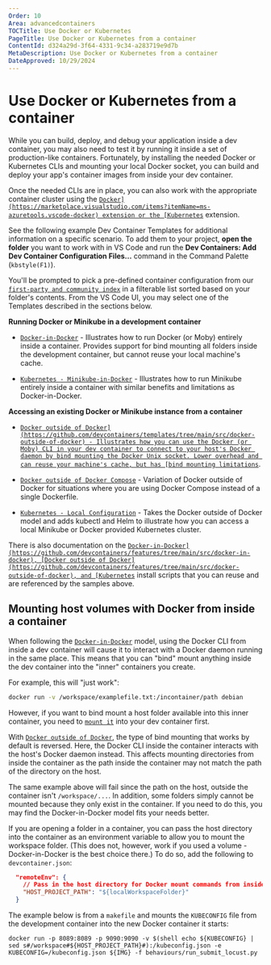 ```yaml
---
Order: 10
Area: advancedcontainers
TOCTitle: Use Docker or Kubernetes
PageTitle: Use Docker or Kubernetes from a container
ContentId: d324a29d-3f64-4331-9c34-a283719e9d7b
MetaDescription: Use Docker or Kubernetes from a container
DateApproved: 10/29/2024
---
```

# Use Docker or Kubernetes from a container

While you can build, deploy, and debug your application inside a dev container, you may also need to test it by running it inside a set of production-like containers. Fortunately, by installing the needed Docker or Kubernetes CLIs and mounting your local Docker socket, you can build and deploy your app's container images from inside your dev container.

Once the needed CLIs are in place, you can also work with the appropriate container cluster using the [`Docker](https://marketplace.visualstudio.com/items?itemName=ms-azuretools.vscode-docker) extension or the [Kubernetes`](https://marketplace.visualstudio.com/items?itemName=ms-kubernetes-tools.vscode-kubernetes-tools) extension.

See the following example Dev Container Templates for additional information on a specific scenario. To add them to your project, **open the folder** you want to work with in VS Code and run the **Dev Containers: Add Dev Container Configuration Files...** command in the Command Palette (`kbstyle(F1)`).

You'll be prompted to pick a pre-defined container configuration from our [`first-party and community index`](https://containers.dev/templates) in a filterable list sorted based on your folder's contents. From the VS Code UI, you may select one of the Templates described in the sections below.

**Running Docker or Minikube in a development container**

* [`Docker-in-Docker`](https://github.com/devcontainers/templates/tree/main/src/docker-in-docker) - Illustrates how to run Docker (or Moby) entirely inside a container. Provides support for bind mounting all folders inside the development container, but cannot reuse your local machine's cache.

* [`Kubernetes - Minikube-in-Docker`](https://github.com/devcontainers/templates/tree/main/src/kubernetes-helm-minikube) - Illustrates how to run Minikube entirely inside a container with similar benefits and limitations as Docker-in-Docker.

**Accessing an existing Docker or Minikube instance from a container**

* [`Docker outside of Docker](https://github.com/devcontainers/templates/tree/main/src/docker-outside-of-docker) - Illustrates how you can use the Docker (or Moby) CLI in your dev container to connect to your host's Docker daemon by bind mounting the Docker Unix socket. Lower overhead and can reuse your machine's cache, but has [bind mounting limitations`](#mounting-host-volumes-with-docker-from-inside-a-container).

* [`Docker outside of Docker Compose`](https://github.com/devcontainers/templates/tree/main/src/docker-outside-of-docker-compose) - Variation of Docker outside of Docker for situations where you are using Docker Compose instead of a single Dockerfile.

* [`Kubernetes - Local Configuration`](https://github.com/devcontainers/templates/tree/main/src/kubernetes-helm) - Takes the Docker outside of Docker model and adds kubectl and Helm to illustrate how you can access a local Minikube or Docker provided Kubernetes cluster.

There is also documentation on the [`Docker-in-Docker](https://github.com/devcontainers/features/tree/main/src/docker-in-docker), [Docker outside of Docker](https://github.com/devcontainers/features/tree/main/src/docker-outside-of-docker), and [Kubernetes`](https://github.com/devcontainers/features/tree/main/src/kubectl-helm-minikube) install scripts that you can reuse and are referenced by the samples above.

## Mounting host volumes with Docker from inside a container

When following the [`Docker-in-Docker`](https://github.com/devcontainers/templates/tree/main/src/docker-in-docker) model, using the Docker CLI from inside a dev container will cause it to interact with a Docker daemon running in the same place. This means that you can "bind" mount anything inside the dev container into the "inner" containers you create.

For example, this will "just work":

```bash
docker run -v /workspace/examplefile.txt:/incontainer/path debian
```

However, if you want to bind mount a host folder available into this inner container, you need to [`mount it`](/remote/advancedcontainers/add-local-file-mount.md) into your dev container first.

With [`Docker outside of Docker`](https://github.com/devcontainers/templates/tree/main/src/docker-outside-of-docker), the type of bind mounting that works by default is reversed. Here, the Docker CLI inside the container interacts with the host's Docker daemon instead. This affects mounting directories from inside the container as the path inside the container may not match the path of the directory on the host.

The same example above will fail since the path on the host, outside the container isn't `/workspace/...`. In addition, some folders simply cannot be mounted because they only exist in the container. If you need to do this, you may find the Docker-in-Docker model fits your needs better.

If you are opening a folder in a container, you can pass the host directory into the container as an environment variable to allow you to mount the workspace folder. (This does not, however, work if you used a volume - Docker-in-Docker is the best choice there.) To do so, add the following to `devcontainer.json`:

```json
  "remoteEnv": {
    // Pass in the host directory for Docker mount commands from inside the container
    "HOST_PROJECT_PATH": "${localWorkspaceFolder}"
  }
```

The example below is from a `makefile` and mounts the `KUBECONFIG` file from the development container into the new Docker container it starts:

```make
docker run -p 8089:8089 -p 9090:9090 -v $(shell echo ${KUBECONFIG} | sed s#/workspace#${HOST_PROJECT_PATH}#):/kubeconfig.json -e KUBECONFIG=/kubeconfig.json ${IMG} -f behaviours/run_submit_locust.py
```
